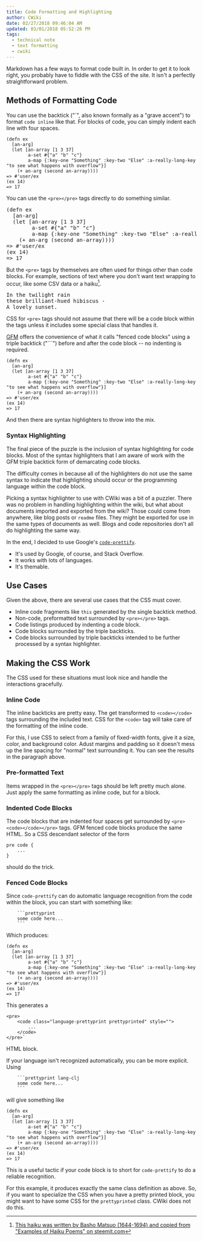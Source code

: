 ```yaml
---
title: Code Formatting and Highlighting
author: CWiki
date: 02/27/2018 09:46:04 AM 
updated: 03/01/2018 05:52:26 PM
tags:
  - technical note
  - text formatting
  - cwiki
---
```


Markdown has a few ways to format code built in. In order to get it to look right, you probably have to fiddle with the CSS of the site. It isn't a perfectly straightforward problem.

## Methods of Formatting Code ##

You can use the backtick ("\`", also known formally as a "grave accent") to format `code inline` like that. For blocks of code, you can simply indent each line with four spaces.

    (defn ex
      [an-arg]
      (let [an-array [1 3 37]
            a-set #{"a" "b" "c"}
            a-map {:key-one "Something" :key-two "Else" :a-really-long-key "to see what happens with overflow"}]
        (+ an-arg (second an-array))))
    => #'user/ex
    (ex 14)
    => 17

You can use the `<pre></pre>` tags directly to do something similar.

<pre>
(defn ex
  [an-arg]
  (let [an-array [1 3 37]
        a-set #{"a" "b" "c"}
        a-map {:key-one "Something" :key-two "Else" :a-really-long-key "to see what happens with overflow"}]
    (+ an-arg (second an-array))))
=> #'user/ex
(ex 14)
=> 17
</pre>

But the `<pre>` tags by themselves are often used for things other than code blocks. For example, sections of text where you don't want text wrapping to occur, like some CSV data or a haiku[^1].

<pre>
In the twilight rain
these brilliant-hued hibiscus -
A lovely sunset.
</pre>

CSS for `<pre>` tags should not assume that there will be a code block within the tags unless it includes some special class that handles it.

[GFM](https://github.github.com/gfm/) offers the convenience of what it calls "fenced code blocks" using a triple backtick ("\`\`\`") before and after the code block -- no indenting is required.

```
(defn ex
  [an-arg]
  (let [an-array [1 3 37]
        a-set #{"a" "b" "c"}
        a-map {:key-one "Something" :key-two "Else" :a-really-long-key "to see what happens with overflow"}]
    (+ an-arg (second an-array))))
=> #'user/ex
(ex 14)
=> 17
```

And then there are syntax highlighters to throw into the mix.

### Syntax Highlighting ###

The final piece of the puzzle is the inclusion of syntax highlighting for code blocks. Most of the syntax highlighters that I am aware of work with the GFM triple backtick form of demarcating code blocks.

The difficulty comes in because all of the highlighters do not use the same syntax to indicate that highlighting should occur or the programming language within the code block.

Picking a syntax highlighter to use with CWiki was a bit of a puzzler. There was no problem in handling highlighting within the wiki, but what about documents imported and exported from the wiki? Those could come from anywhere, like blog posts or `readme` files. They might be exported for use in the same types of documents as well. Blogs and code repositories don't all do highlighting the same way.

In the end, I decided to use Google's [`code-prettify`](https://github.com/google/code-prettify).

* It's used by Google, of course, and Stack Overflow.
* It works with lots of languages.
* It's themable.

## Use Cases ##

Given the above, there are several use cases that the CSS must cover.

* Inline code fragments like `this` generated by the single backtick method.
* Non-code, preformatted text surrounded by `<pre></pre>` tags.
* Code listings produced by indenting a code block.
* Code blocks surrounded by the triple backticks.
* Code blocks surrounded by triple backticks intended to be further processed by a syntax highlighter.

## Making the CSS Work ##

The CSS used for these situations must look nice and handle the interactions gracefully.

### Inline Code ###

The inline backticks are pretty easy. The get transformed to `<code></code>` tags surrounding the included text. CSS for the `<code>` tag will take care of the formatting of the inline code.

For this, I use CSS to select from a family of fixed-width fonts, give it a size, color, and background color. Adust margins and padding so it doesn't mess up the line spacing for "normal" text surrounding it. You can see the results in the paragraph above.

### Pre-formatted Text ###

Items wrapped in the `<pre></pre>` tags should be left pretty much alone. Just apply the same formatting as inline code, but for a block.

### Indented Code Blocks ###

The code blocks that are indented four spaces get surrounded by `<pre><code></code></pre>` tags. GFM fenced code blocks produce the same HTML. So a CSS descendant selector of the form 

    pre code {
        ...
    }

should do the trick.

### Fenced Code Blocks ###

Since `code-prettify` can do automatic language recognition from the code within the block, you can start with something like:

```
    ```prettyprint
    some code here...
    ```
```

Which produces:

```prettyprint
(defn ex
  [an-arg]
  (let [an-array [1 3 37]
        a-set #{"a" "b" "c"}
        a-map {:key-one "Something" :key-two "Else" :a-really-long-key "to see what happens with overflow"}]
    (+ an-arg (second an-array))))
=> #'user/ex
(ex 14)
=> 17
```

This generates a 

```
<pre>
    <code class="language-prettyprint prettyprinted" style="">
        ...
    </code>
</pre>`
```

HTML block.

If your language isn't recognized automatically, you can be more explicit. Using

```
    ```prettyprint lang-clj
    some code here...
    ```
```

will give something like

```prettyprint lang-clj
(defn ex
  [an-arg]
  (let [an-array [1 3 37]
        a-set #{"a" "b" "c"}
        a-map {:key-one "Something" :key-two "Else" :a-really-long-key "to see what happens with overflow"}]
    (+ an-arg (second an-array))))
=> #'user/ex
(ex 14)
=> 17
```

This is a useful tactic if your code block is to short for `code-prettify` to do a reliable recognition. 

For this example, it produces exactly the same class definition as above. So, if you want to specialize the CSS when you have a pretty printed block, you might want to have some CSS for the `prettyprinted` class. CWiki does not do this.

[^1]: [This haiku was written by Basho Matsuo (1644-1694) and copied from "Examples of Haiku Poems" on steemit.com](http://examples.yourdictionary.com/examples-of-haiku-poems.html)


